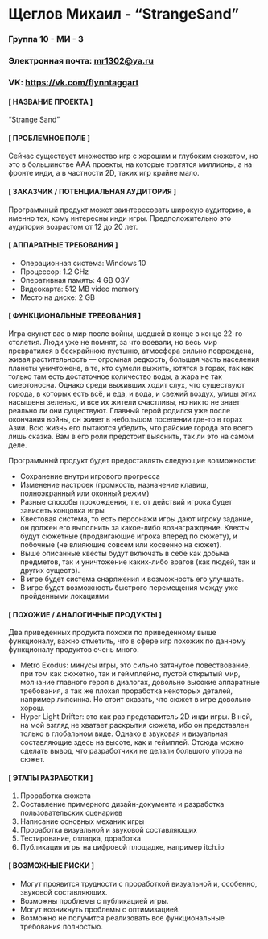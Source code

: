 #  **Щеглов Михаил - “StrangeSand”**


### Группа **10 - МИ - 3**
### Электронная почта: **mr1302@ya.ru**
### VK: **https://vk.com/flynntaggart**

#### **[ НАЗВАНИЕ ПРОЕКТА ]**

“Strange Sand”

#### **[ ПРОБЛЕМНОЕ ПОЛЕ ]**

Сейчас существует множество игр с хорошим и глубоким сюжетом, но это в большинстве AAA проекты, на которые тратятся миллионы, а на фронте инди, а в частности 2D, таких игр крайне мало.

#### **[ ЗАКАЗЧИК / ПОТЕНЦИАЛЬНАЯ АУДИТОРИЯ ]**

Программный продукт может заинтересовать широкую аудиторию, а именно тех, кому интересны инди игры. Предположительно это аудитория возрастом от 12 до 20 лет.

#### **[ АППАРАТНЫЕ ТРЕБОВАНИЯ ]**

* Операционная система: Windows 10
* Процессор: 1.2 GHz
* Оперативная память: 4 GB ОЗУ
* Видеокарта: 512 MB video memory
* Место на диске: 2 GB

####  **[ ФУНКЦИОНАЛЬНЫЕ ТРЕБОВАНИЯ ]**
Игра окунет вас в мир после войны, шедшей в конце в конце 22-го столетия. Люди уже не помнят, за что воевали, но весь мир превратился в бескрайнюю пустыню, атмосфера сильно повреждена, живая растительность — огромная редкость, большая часть населения планеты уничтожена, а те, кто сумели выжить, ютятся в горах, так как только там есть достаточное количество воды, а жара не так смертоносна. Однако среди выживших ходит слух, что существуют города, в которых есть всё, и еда, и вода, и свежий воздух, улицы этих насыщены зеленью, и все их жители счастливы, но никто не знает реально ли они существуют. Главный герой родился уже после окончания войны, он живет в небольшом поселении где-то в горах Азии. Всю жизнь его пытаются убедить, что райские города это всего лишь сказка. Вам в его роли предстоит выяснить, так ли это на самом деле.

Программный продукт будет предоставлять следующие возможности: 
* Сохранение внутри игрового прогресса
* Изменение настроек (громкость, назначение клавиш, полноэкранный или оконный режим)
* Разные способы прохождения, т.е. от действий игрока будет зависеть концовка игры
* Квестовая система, то есть персонажи игры дают игроку задание, он должен его выполнить за какое-либо вознаграждение. Квесты будут сюжетные (продвигающие игрока вперед по сюжету), и побочные (не влияющие совсем или косвенно на сюжет).
* Выше описанные квесты будут включать в себе как добыча предметов, так и уничтожение каких-либо врагов (как людей, так и других существ). 
* В игре будет система снаряжения и возможность его улучшать.
* В игре будет возможность быстрого перемещения между уже пройденными локациями

#### **[ ПОХОЖИЕ / АНАЛОГИЧНЫЕ ПРОДУКТЫ ]**

Два приведенных продукта похожи по приведенному выше функционалу, важно отметить, что в сфере игр похожих по данному функционалу продуктов очень много.
* Metro Exodus: минусы игры, это сильно затянутое повествование, при том как сюжетно, так и геймплейно, пустой открытый мир, молчание главного героя в диалогах, довольно высокие аппаратные требования, а так же плохая проработка некоторых деталей, например липсинка. Но стоит сказать, что сюжет в игре довольно хорош.
* Hyper Light Drifter: это как раз представитель 2D инди игры. В ней, на мой взгляд не хватает раскрытия сюжета, ибо он представлен только в глобальном виде. Однако в звуковая и визуальная составляющие здесь на высоте, как и геймплей. Отсюда можно сделать вывод, что разработчики не делали большого упора на сюжет.

#### **[ ЭТАПЫ РАЗРАБОТКИ ]**

1.	Проработка сюжета
2.  Составление примерного дизайн-документа и разработка пользовательских сценариев
3.	Написание основных механик игры
4.	Проработка визуальной и звуковой составляющих
5.	Тестирование, отладка, доработка
6.	Публикация игры на цифровой площадке, например itch.io

#### **[ ВОЗМОЖНЫЕ РИСКИ ]**

* Могут проявится трудности с проработкой визуальной и, особенно, звуковой составляющих.
* Возможны проблемы с публикацией игры.
* Могут возникнуть проблемы с оптимизацией.
* Возможно не получится реализовать все функциональные требования полностью.

